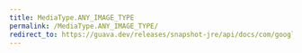 ```yaml
---
title: MediaType.ANY_IMAGE_TYPE
permalink: /MediaType.ANY_IMAGE_TYPE/
redirect_to: https://guava.dev/releases/snapshot-jre/api/docs/com/google/common/net/MediaType.html#ANY_IMAGE_TYPE
---
```

